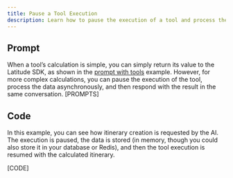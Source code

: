 ```yaml
---
title: Pause a Tool Execution
description: Learn how to pause the execution of a tool and process the data
---
```


## Prompt

When a tool’s calculation is simple, you can simply return its value to the Latitude SDK, as shown in the [prompt with tools](/examples/sdk/run-prompt-with-tools) example.
However, for more complex calculations, you can pause the execution of the tool, process the data asynchronously, and then respond with the result in the same conversation.
[PROMPTS]

## Code

In this example, you can see how itinerary creation is requested by the AI. The execution is paused, the data is stored (in memory, though you could also store it in your database or Redis), and then the tool execution is resumed with the calculated itinerary.

[CODE]
